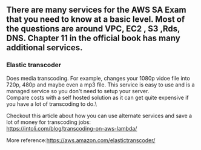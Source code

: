 ## There are many services for the AWS SA Exam that you need to know at a basic level. Most of the questions are around VPC, EC2 , S3 ,Rds, DNS. Chapter 11 in the official book has many additional services.


### Elastic transcoder
Does media transcoding. For example, changes your 1080p vidoe file into 720p, 480p and maybe even a mp3 file. This service is easy to use and is a managed service so you don't need to setup your server.\
Compare costs with a self hosted solution as it can get quite expensive if you have a lot of transcoding to do.\

Checkout this article about how you can use alternate services and save a lot of money for transcoding jobs:\
https://intoli.com/blog/transcoding-on-aws-lambda/

More reference:https://aws.amazon.com/elastictranscoder/
